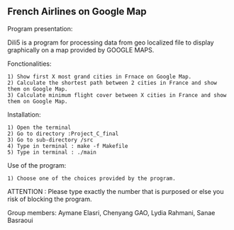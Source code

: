 
French Airlines on Google Map
-----------------------------

Program presentation:

Dili5 is a program for processing data from geo localized file to display graphically on a map provided by GOOGLE MAPS.

Fonctionalities:
  
	1) Show first X most grand cities in Frnace on Google Map.
	2) Calculate the shortest path between 2 cities in France and show them on Google Map.
	3) Calculate minimum flight cover between X cities in France and show them on Google Map.

Installation:

	1) Open the terminal
	2) Go to directory :Project_C_final
	3) Go to sub-directory /src
	4) Type in terminal : make -f Makefile 
	5) Type in terminal : ./main


Use of the program:

	1) Choose one of the choices provided by the program.

ATTENTION : Please type exactly the number that is purposed or else you risk of blocking the program.


Group members:
	Aymane Elasri, 
	Chenyang GAO, 
	Lydia Rahmani, 
	Sanae Basraoui


